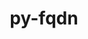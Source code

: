 ---
title: "py-fqdn"
layout: cache
categories: [package, develop]
meta: {"versions": ["1.5.1"], "compilers": ["gcc@=11.1.0", "gcc@=11.4.0", "gcc@=9.4.0"], "oss": ["ubuntu20.04"], "platforms": ["linux"], "targets": ["aarch64", "neoverse_v1", "ppc64le", "x86_64_v3"], "stacks": ["data-vis-sdk", "e4s", "e4s-arm", "e4s-neoverse_v1", "e4s-power", "root"], "num_specs": 30, "num_specs_by_stack": {"e4s-arm": 8, "root": 30, "e4s-neoverse_v1": 4, "e4s-power": 6, "data-vis-sdk": 6, "e4s": 6}}
spec_details: [{"hash": "xj4sifzkybrqbotomauxoxebxbogponq", "compiler": "gcc@=11.4.0", "versions": ["1.5.1"], "os": "ubuntu20.04", "platform": "linux", "target": "aarch64", "variants": ["build_system=python_pip"], "stacks": ["e4s-arm", "root"], "size": "-", "tarball": "https://binaries.spack.io/develop/build_cache/linux-ubuntu20.04-aarch64/gcc-11.4.0/py-fqdn-1.5.1/linux-ubuntu20.04-aarch64-gcc-11.4.0-py-fqdn-1.5.1-xj4sifzkybrqbotomauxoxebxbogponq.spack"}, {"hash": "m4fuopfuiafm3n2geyvjuaiqhs2ulsto", "compiler": "gcc@=11.4.0", "versions": ["1.5.1"], "os": "ubuntu20.04", "platform": "linux", "target": "aarch64", "variants": ["build_system=python_pip"], "stacks": ["e4s-arm", "root"], "size": "-", "tarball": "https://binaries.spack.io/develop/build_cache/linux-ubuntu20.04-aarch64/gcc-11.4.0/py-fqdn-1.5.1/linux-ubuntu20.04-aarch64-gcc-11.4.0-py-fqdn-1.5.1-m4fuopfuiafm3n2geyvjuaiqhs2ulsto.spack"}, {"hash": "o3mxly6nt3iwhu3nefpu3hw7jzzkqzij", "compiler": "gcc@=11.4.0", "versions": ["1.5.1"], "os": "ubuntu20.04", "platform": "linux", "target": "aarch64", "variants": ["build_system=python_pip"], "stacks": ["e4s-arm", "root"], "size": "-", "tarball": "https://binaries.spack.io/develop/build_cache/linux-ubuntu20.04-aarch64/gcc-11.4.0/py-fqdn-1.5.1/linux-ubuntu20.04-aarch64-gcc-11.4.0-py-fqdn-1.5.1-o3mxly6nt3iwhu3nefpu3hw7jzzkqzij.spack"}, {"hash": "zrwfysgtdf6a6h5c5qpgolm2nmeyh7zo", "compiler": "gcc@=11.4.0", "versions": ["1.5.1"], "os": "ubuntu20.04", "platform": "linux", "target": "aarch64", "variants": ["build_system=python_pip"], "stacks": ["e4s-arm", "root"], "size": "-", "tarball": "https://binaries.spack.io/develop/build_cache/linux-ubuntu20.04-aarch64/gcc-11.4.0/py-fqdn-1.5.1/linux-ubuntu20.04-aarch64-gcc-11.4.0-py-fqdn-1.5.1-zrwfysgtdf6a6h5c5qpgolm2nmeyh7zo.spack"}, {"hash": "ah6w2qrl42ittv2uwwtskordhowuddp6", "compiler": "gcc@=11.4.0", "versions": ["1.5.1"], "os": "ubuntu20.04", "platform": "linux", "target": "aarch64", "variants": ["build_system=python_pip"], "stacks": ["e4s-arm", "root"], "size": "-", "tarball": "https://binaries.spack.io/develop/build_cache/linux-ubuntu20.04-aarch64/gcc-11.4.0/py-fqdn-1.5.1/linux-ubuntu20.04-aarch64-gcc-11.4.0-py-fqdn-1.5.1-ah6w2qrl42ittv2uwwtskordhowuddp6.spack"}, {"hash": "6ecyqkbu7tjf2i4wrevta4jxnx22udwr", "compiler": "gcc@=11.4.0", "versions": ["1.5.1"], "os": "ubuntu20.04", "platform": "linux", "target": "aarch64", "variants": ["build_system=python_pip"], "stacks": ["e4s-arm", "root"], "size": "-", "tarball": "https://binaries.spack.io/develop/build_cache/linux-ubuntu20.04-aarch64/gcc-11.4.0/py-fqdn-1.5.1/linux-ubuntu20.04-aarch64-gcc-11.4.0-py-fqdn-1.5.1-6ecyqkbu7tjf2i4wrevta4jxnx22udwr.spack"}, {"hash": "mydhaxinrlb4v25soujw7fch5h6bwkpw", "compiler": "gcc@=11.4.0", "versions": ["1.5.1"], "os": "ubuntu20.04", "platform": "linux", "target": "aarch64", "variants": ["build_system=python_pip"], "stacks": ["e4s-arm", "root"], "size": "-", "tarball": "https://binaries.spack.io/develop/build_cache/linux-ubuntu20.04-aarch64/gcc-11.4.0/py-fqdn-1.5.1/linux-ubuntu20.04-aarch64-gcc-11.4.0-py-fqdn-1.5.1-mydhaxinrlb4v25soujw7fch5h6bwkpw.spack"}, {"hash": "kvicrcadhtdrgbxh5z7zobp2qs4lphl4", "compiler": "gcc@=11.4.0", "versions": ["1.5.1"], "os": "ubuntu20.04", "platform": "linux", "target": "aarch64", "variants": ["build_system=python_pip"], "stacks": ["e4s-arm", "root"], "size": "-", "tarball": "https://binaries.spack.io/develop/build_cache/linux-ubuntu20.04-aarch64/gcc-11.4.0/py-fqdn-1.5.1/linux-ubuntu20.04-aarch64-gcc-11.4.0-py-fqdn-1.5.1-kvicrcadhtdrgbxh5z7zobp2qs4lphl4.spack"}, {"hash": "s6gpcoeklg4nqxzbli5kolqdzncdbgf4", "compiler": "gcc@=11.4.0", "versions": ["1.5.1"], "os": "ubuntu20.04", "platform": "linux", "target": "neoverse_v1", "variants": ["build_system=python_pip"], "stacks": ["e4s-neoverse_v1", "root"], "size": "-", "tarball": "https://binaries.spack.io/develop/build_cache/linux-ubuntu20.04-neoverse_v1/gcc-11.4.0/py-fqdn-1.5.1/linux-ubuntu20.04-neoverse_v1-gcc-11.4.0-py-fqdn-1.5.1-s6gpcoeklg4nqxzbli5kolqdzncdbgf4.spack"}, {"hash": "mshkbe4tcbzqckc7sfeyyml2yb5lcynx", "compiler": "gcc@=11.4.0", "versions": ["1.5.1"], "os": "ubuntu20.04", "platform": "linux", "target": "neoverse_v1", "variants": ["build_system=python_pip"], "stacks": ["e4s-neoverse_v1", "root"], "size": "-", "tarball": "https://binaries.spack.io/develop/build_cache/linux-ubuntu20.04-neoverse_v1/gcc-11.4.0/py-fqdn-1.5.1/linux-ubuntu20.04-neoverse_v1-gcc-11.4.0-py-fqdn-1.5.1-mshkbe4tcbzqckc7sfeyyml2yb5lcynx.spack"}, {"hash": "tn3murwjbdjrbs6cr46ldsg3fugworl7", "compiler": "gcc@=11.4.0", "versions": ["1.5.1"], "os": "ubuntu20.04", "platform": "linux", "target": "neoverse_v1", "variants": ["build_system=python_pip"], "stacks": ["e4s-neoverse_v1", "root"], "size": "-", "tarball": "https://binaries.spack.io/develop/build_cache/linux-ubuntu20.04-neoverse_v1/gcc-11.4.0/py-fqdn-1.5.1/linux-ubuntu20.04-neoverse_v1-gcc-11.4.0-py-fqdn-1.5.1-tn3murwjbdjrbs6cr46ldsg3fugworl7.spack"}, {"hash": "73xrcjub7oxjohwwgulnqhoykvatusb6", "compiler": "gcc@=11.4.0", "versions": ["1.5.1"], "os": "ubuntu20.04", "platform": "linux", "target": "neoverse_v1", "variants": ["build_system=python_pip"], "stacks": ["e4s-neoverse_v1", "root"], "size": "-", "tarball": "https://binaries.spack.io/develop/build_cache/linux-ubuntu20.04-neoverse_v1/gcc-11.4.0/py-fqdn-1.5.1/linux-ubuntu20.04-neoverse_v1-gcc-11.4.0-py-fqdn-1.5.1-73xrcjub7oxjohwwgulnqhoykvatusb6.spack"}, {"hash": "2zf7c4up62yzpv4aaaqz3ie4vlcwrcou", "compiler": "gcc@=9.4.0", "versions": ["1.5.1"], "os": "ubuntu20.04", "platform": "linux", "target": "ppc64le", "variants": ["build_system=python_pip"], "stacks": ["e4s-power", "root"], "size": "-", "tarball": "https://binaries.spack.io/develop/build_cache/linux-ubuntu20.04-ppc64le/gcc-9.4.0/py-fqdn-1.5.1/linux-ubuntu20.04-ppc64le-gcc-9.4.0-py-fqdn-1.5.1-2zf7c4up62yzpv4aaaqz3ie4vlcwrcou.spack"}, {"hash": "65552x3wntcc52fsiwppb4jwoaownz5d", "compiler": "gcc@=9.4.0", "versions": ["1.5.1"], "os": "ubuntu20.04", "platform": "linux", "target": "ppc64le", "variants": ["build_system=python_pip"], "stacks": ["e4s-power", "root"], "size": "-", "tarball": "https://binaries.spack.io/develop/build_cache/linux-ubuntu20.04-ppc64le/gcc-9.4.0/py-fqdn-1.5.1/linux-ubuntu20.04-ppc64le-gcc-9.4.0-py-fqdn-1.5.1-65552x3wntcc52fsiwppb4jwoaownz5d.spack"}, {"hash": "ipynz22w7tinmp6xlkihfwtmr5rto72p", "compiler": "gcc@=9.4.0", "versions": ["1.5.1"], "os": "ubuntu20.04", "platform": "linux", "target": "ppc64le", "variants": ["build_system=python_pip"], "stacks": ["e4s-power", "root"], "size": "-", "tarball": "https://binaries.spack.io/develop/build_cache/linux-ubuntu20.04-ppc64le/gcc-9.4.0/py-fqdn-1.5.1/linux-ubuntu20.04-ppc64le-gcc-9.4.0-py-fqdn-1.5.1-ipynz22w7tinmp6xlkihfwtmr5rto72p.spack"}, {"hash": "mknigbfzywrcl57lrturk6xuong36e5u", "compiler": "gcc@=9.4.0", "versions": ["1.5.1"], "os": "ubuntu20.04", "platform": "linux", "target": "ppc64le", "variants": ["build_system=python_pip"], "stacks": ["e4s-power", "root"], "size": "-", "tarball": "https://binaries.spack.io/develop/build_cache/linux-ubuntu20.04-ppc64le/gcc-9.4.0/py-fqdn-1.5.1/linux-ubuntu20.04-ppc64le-gcc-9.4.0-py-fqdn-1.5.1-mknigbfzywrcl57lrturk6xuong36e5u.spack"}, {"hash": "fpvzcgr2d5fcjuhd7amtyx7kzokdlqem", "compiler": "gcc@=9.4.0", "versions": ["1.5.1"], "os": "ubuntu20.04", "platform": "linux", "target": "ppc64le", "variants": ["build_system=python_pip"], "stacks": ["e4s-power", "root"], "size": "-", "tarball": "https://binaries.spack.io/develop/build_cache/linux-ubuntu20.04-ppc64le/gcc-9.4.0/py-fqdn-1.5.1/linux-ubuntu20.04-ppc64le-gcc-9.4.0-py-fqdn-1.5.1-fpvzcgr2d5fcjuhd7amtyx7kzokdlqem.spack"}, {"hash": "jyq64ds6m2ah444lm2rc7ocnuesenjsj", "compiler": "gcc@=9.4.0", "versions": ["1.5.1"], "os": "ubuntu20.04", "platform": "linux", "target": "ppc64le", "variants": ["build_system=python_pip"], "stacks": ["e4s-power", "root"], "size": "-", "tarball": "https://binaries.spack.io/develop/build_cache/linux-ubuntu20.04-ppc64le/gcc-9.4.0/py-fqdn-1.5.1/linux-ubuntu20.04-ppc64le-gcc-9.4.0-py-fqdn-1.5.1-jyq64ds6m2ah444lm2rc7ocnuesenjsj.spack"}, {"hash": "kmx4l6glgyktllfe63tv3u45bpyc4olu", "compiler": "gcc@=11.1.0", "versions": ["1.5.1"], "os": "ubuntu20.04", "platform": "linux", "target": "x86_64_v3", "variants": ["build_system=python_pip"], "stacks": ["root", "data-vis-sdk"], "size": "-", "tarball": "https://binaries.spack.io/develop/build_cache/linux-ubuntu20.04-x86_64_v3/gcc-11.1.0/py-fqdn-1.5.1/linux-ubuntu20.04-x86_64_v3-gcc-11.1.0-py-fqdn-1.5.1-kmx4l6glgyktllfe63tv3u45bpyc4olu.spack"}, {"hash": "ikfml56tlsditn3lsyjsuhdw6ulbm26e", "compiler": "gcc@=11.1.0", "versions": ["1.5.1"], "os": "ubuntu20.04", "platform": "linux", "target": "x86_64_v3", "variants": ["build_system=python_pip"], "stacks": ["root", "data-vis-sdk"], "size": "-", "tarball": "https://binaries.spack.io/develop/build_cache/linux-ubuntu20.04-x86_64_v3/gcc-11.1.0/py-fqdn-1.5.1/linux-ubuntu20.04-x86_64_v3-gcc-11.1.0-py-fqdn-1.5.1-ikfml56tlsditn3lsyjsuhdw6ulbm26e.spack"}, {"hash": "mpqxxkpoc4aghvxutvxeoinejriqa2r6", "compiler": "gcc@=11.1.0", "versions": ["1.5.1"], "os": "ubuntu20.04", "platform": "linux", "target": "x86_64_v3", "variants": ["build_system=python_pip"], "stacks": ["root", "data-vis-sdk"], "size": "-", "tarball": "https://binaries.spack.io/develop/build_cache/linux-ubuntu20.04-x86_64_v3/gcc-11.1.0/py-fqdn-1.5.1/linux-ubuntu20.04-x86_64_v3-gcc-11.1.0-py-fqdn-1.5.1-mpqxxkpoc4aghvxutvxeoinejriqa2r6.spack"}, {"hash": "7fhwaukqwx7cijk7zcc6556yuu4ikscp", "compiler": "gcc@=11.1.0", "versions": ["1.5.1"], "os": "ubuntu20.04", "platform": "linux", "target": "x86_64_v3", "variants": ["build_system=python_pip"], "stacks": ["root", "data-vis-sdk"], "size": "-", "tarball": "https://binaries.spack.io/develop/build_cache/linux-ubuntu20.04-x86_64_v3/gcc-11.1.0/py-fqdn-1.5.1/linux-ubuntu20.04-x86_64_v3-gcc-11.1.0-py-fqdn-1.5.1-7fhwaukqwx7cijk7zcc6556yuu4ikscp.spack"}, {"hash": "cevto3xscpbrghsclutldtbsvb6zbr44", "compiler": "gcc@=11.1.0", "versions": ["1.5.1"], "os": "ubuntu20.04", "platform": "linux", "target": "x86_64_v3", "variants": ["build_system=python_pip"], "stacks": ["root", "data-vis-sdk"], "size": "-", "tarball": "https://binaries.spack.io/develop/build_cache/linux-ubuntu20.04-x86_64_v3/gcc-11.1.0/py-fqdn-1.5.1/linux-ubuntu20.04-x86_64_v3-gcc-11.1.0-py-fqdn-1.5.1-cevto3xscpbrghsclutldtbsvb6zbr44.spack"}, {"hash": "mxfnzbvbpzyxb4hnbc77wg2vu4wiwbha", "compiler": "gcc@=11.1.0", "versions": ["1.5.1"], "os": "ubuntu20.04", "platform": "linux", "target": "x86_64_v3", "variants": ["build_system=python_pip"], "stacks": ["root", "data-vis-sdk"], "size": "-", "tarball": "https://binaries.spack.io/develop/build_cache/linux-ubuntu20.04-x86_64_v3/gcc-11.1.0/py-fqdn-1.5.1/linux-ubuntu20.04-x86_64_v3-gcc-11.1.0-py-fqdn-1.5.1-mxfnzbvbpzyxb4hnbc77wg2vu4wiwbha.spack"}, {"hash": "2yyfv7beg2ky5ui5b4o6qi5pocteeao4", "compiler": "gcc@=11.4.0", "versions": ["1.5.1"], "os": "ubuntu20.04", "platform": "linux", "target": "x86_64_v3", "variants": ["build_system=python_pip"], "stacks": ["e4s", "root"], "size": "-", "tarball": "https://binaries.spack.io/develop/build_cache/linux-ubuntu20.04-x86_64_v3/gcc-11.4.0/py-fqdn-1.5.1/linux-ubuntu20.04-x86_64_v3-gcc-11.4.0-py-fqdn-1.5.1-2yyfv7beg2ky5ui5b4o6qi5pocteeao4.spack"}, {"hash": "j5li57454yspqlewd4mzkrjc26n53aja", "compiler": "gcc@=11.4.0", "versions": ["1.5.1"], "os": "ubuntu20.04", "platform": "linux", "target": "x86_64_v3", "variants": ["build_system=python_pip"], "stacks": ["e4s", "root"], "size": "-", "tarball": "https://binaries.spack.io/develop/build_cache/linux-ubuntu20.04-x86_64_v3/gcc-11.4.0/py-fqdn-1.5.1/linux-ubuntu20.04-x86_64_v3-gcc-11.4.0-py-fqdn-1.5.1-j5li57454yspqlewd4mzkrjc26n53aja.spack"}, {"hash": "2nzqd3r4rbydf6ax7444qbvv2pofoqnk", "compiler": "gcc@=11.4.0", "versions": ["1.5.1"], "os": "ubuntu20.04", "platform": "linux", "target": "x86_64_v3", "variants": ["build_system=python_pip"], "stacks": ["e4s", "root"], "size": "-", "tarball": "https://binaries.spack.io/develop/build_cache/linux-ubuntu20.04-x86_64_v3/gcc-11.4.0/py-fqdn-1.5.1/linux-ubuntu20.04-x86_64_v3-gcc-11.4.0-py-fqdn-1.5.1-2nzqd3r4rbydf6ax7444qbvv2pofoqnk.spack"}, {"hash": "ivx6c25u7ycmjdwix3crkay3jannirmg", "compiler": "gcc@=11.4.0", "versions": ["1.5.1"], "os": "ubuntu20.04", "platform": "linux", "target": "x86_64_v3", "variants": ["build_system=python_pip"], "stacks": ["e4s", "root"], "size": "-", "tarball": "https://binaries.spack.io/develop/build_cache/linux-ubuntu20.04-x86_64_v3/gcc-11.4.0/py-fqdn-1.5.1/linux-ubuntu20.04-x86_64_v3-gcc-11.4.0-py-fqdn-1.5.1-ivx6c25u7ycmjdwix3crkay3jannirmg.spack"}, {"hash": "37cx27rd5flsb7qaz6cokxaqjpvyvwip", "compiler": "gcc@=11.4.0", "versions": ["1.5.1"], "os": "ubuntu20.04", "platform": "linux", "target": "x86_64_v3", "variants": ["build_system=python_pip"], "stacks": ["e4s", "root"], "size": "-", "tarball": "https://binaries.spack.io/develop/build_cache/linux-ubuntu20.04-x86_64_v3/gcc-11.4.0/py-fqdn-1.5.1/linux-ubuntu20.04-x86_64_v3-gcc-11.4.0-py-fqdn-1.5.1-37cx27rd5flsb7qaz6cokxaqjpvyvwip.spack"}, {"hash": "xem2eyrynmumusyufxmm5zb6g5w2ee66", "compiler": "gcc@=11.4.0", "versions": ["1.5.1"], "os": "ubuntu20.04", "platform": "linux", "target": "x86_64_v3", "variants": ["build_system=python_pip"], "stacks": ["e4s", "root"], "size": "-", "tarball": "https://binaries.spack.io/develop/build_cache/linux-ubuntu20.04-x86_64_v3/gcc-11.4.0/py-fqdn-1.5.1/linux-ubuntu20.04-x86_64_v3-gcc-11.4.0-py-fqdn-1.5.1-xem2eyrynmumusyufxmm5zb6g5w2ee66.spack"}]
---